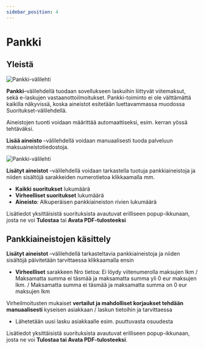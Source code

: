 ```yaml
---
sidebar_position: 4
---
```


# Pankki

## Yleistä

![Pankki-välilehti](/img/ohjeet/pankki1.png)

**Pankki**–välilehdellä tuodaan sovellukseen laskuihin liittyvät viitemaksut, sekä e-laskujen vastaanottoilmoitukset. Pankki-toiminto ei ole välttämättä kaikilla näkyvissä, koska aineistot esitetään luettavammassa muodossa Suoritukset-välilehdellä.

Aineistojen tuonti voidaan määrittää automaattiseksi, esim. kerran yössä tehtäväksi.

**Lisää aineisto** –välilehdellä voidaan manuaalisesti tuoda palveluun maksuaineistotiedostoja.

![Pankki-välilehti](/img/ohjeet/pankki2.png)

**Lisätyt aineistot** –välilehdellä voidaan tarkastella tuotuja pankkiaineistoja ja niiden sisältöjä sarakkeiden numerotietoa klikkaamalla mm.
- **Kaikki suoritukset** lukumäärä
- **Virheelliset suoritukset** lukumäärä
- **Aineisto**: Alkuperäisen pankkiaineiston rivien lukumäärä

Lisätiedot yksittäisistä suorituksista avautuvat erilliseen popup-ikkunaan, josta ne voi **Tulostaa** tai **Avata PDF-tulosteeksi**

## Pankkiaineistojen käsittely

**Lisätyt aineistot** –välilehdellä tarkasteltavia pankkiaineistoja ja niiden sisältöjä päivitetään tarvittaessa klikkaamalla ensin

- **Virheelliset** sarakkeen Nro tietoa: Ei löydy viitenumerolla maksujen lkm / Maksamatta summa ei täsmää ja maksamatta summa yli 0 eur maksujen lkm. / Maksamatta summa ei täsmää ja maksamatta summa on 0 eur maksujen lkm

Virheilmoitusten mukaiset **vertailut ja mahdolliset korjaukset tehdään manuaalisesti** kyseisen asiakkaan / laskun tietoihin ja tarvittaessa
- Lähetetään uusi lasku asiakkaalle esim. puuttuvasta osuudesta

Lisätiedot yksittäisistä suorituksista avautuvat erilliseen popup-ikkunaan, josta ne voi **Tulostaa tai Avata PDF-tulosteeksi**.